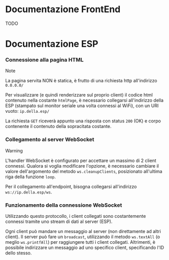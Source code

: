 # Documentazione FrontEnd
TODO

# Documentazione ESP
### Connessione alla pagina HTML
> [!NOTE]
> La pagina servita NON è statica, è frutto di una richiesta http all'indirizzo `0.0.0.0/`

Per visualizzare (e quindi renderizzare sul proprio client) il codice html contenuto nella costante `htmlPage`, è necessario collegarsi all'indirizzo della ESP (stampato sul monitor seriale una volta connessi al WiFi), con un URI vuoto: `ip.della.esp/`

La richiesta `GET` riceverà appunto una risposta con status `200` (OK) e corpo contenente il contenuto della sopracitata costante.

### Collegamento al server WebSocket
> [!WARNING]
> L'handler WebSocket è configurato per accettare un massimo di 2 client connessi. Qualora si voglia modificare l'opzione, è necessario cambiare il valore dell'argomento del metodo `ws.cleanupClients`, posizionato all'ultima riga della funzione `loop`.

Per il collegamento all'endpoint, bisogna collegarsi all'indirizzo `ws://ip.della.esp/ws`.

### Funzionamento della connessione WebSocket
Utilizzando questo protocollo, i client collegati sono costantemente connessi tramite uno stream di dati al server (ESP).

Ogni client può mandare un messaggio al server (non direttamente ad altri client).
Il server può fare un `broadcast`, utilizzando il metodo `ws.textAll` (o meglio `ws.printfAll`) per raggiungere tutti i client collegati.
Altrimenti, è possibile indirizzare un messaggio ad uno specifico client, specificando l'ID dello stesso.

